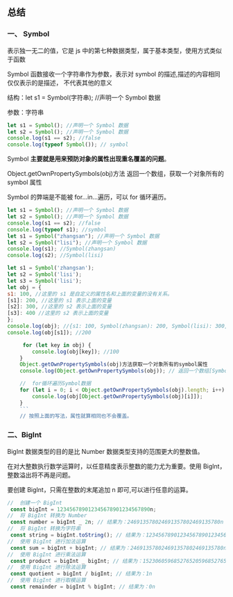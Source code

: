 ## 总结

### 一、 Symbol

表示独一无二的值，它是 js 中的第七种数据类型，属于基本类型，使用方式类似于函数

Symbol 函数接收一个字符串作为参数，表示对 symbol 的描述,描述的内容相同仅仅表示的是描述， 不代表其他的意义

结构：let s1 = Symbol(字符串); //声明一个 Symbol 数据

参数：字符串

```javascript
let s1 = Symbol(); //声明一个 Symbol 数据
let s2 = Symbol(); //声明一个 Symbol 数据
console.log(s1 == s2); //false
console.log(typeof Symbol()); // symbol
```

Symbol **主要就是用来预防对象的属性出现重名覆盖的问题**。

Object.getOwnPropertySymbols(obj)方法 返回一个数组，获取一个对象所有的 symbol 属性

Symbol 的弊端是不能被 for...in...遍历，可以 for 循环遍历。

```javascript
let s1 = Symbol(); //声明一个 Symbol 数据
let s2 = Symbol(); //声明一个 Symbol 数据
console.log(s1 == s2); //false
console.log(typeof s1); //symbol
let s1 = Symbol("zhangsan"); //声明一个 Symbol 数据
let s2 = Symbol("lisi"); //声明一个 Symbol 数据
console.log(s1); //Symbol(zhangsan)
console.log(s2); //Symbol(lisi)
```

````javascript
let s1 = Symbol('zhangsan');
let s2 = Symbol('lisi');
let s3 = Symbol('lisi');
let obj = {
s1: 100, //这里的 s1 是自定义的属性名和上面的变量的没有关系。
[s1]: 200, //这里的 s1 表示上面的变量
[s2]: 300, //这里的 s2 表示上面的变量
[s3]: 400 //这里的 s2 表示上面的变量
};
console.log(obj); //{s1: 100, Symbol(zhangsan): 200, Symbol(lisi): 300, Symbol(lisi): 400}
console.log(obj[s1]); //200

     for (let key in obj) {
        console.log(obj[key]); //100
    }
    Object.getOwnPropertySymbols(obj)方法获取一个对象所有的symbol属性
    console.log(Object.getOwnPropertySymbols(obj)); // 返回一个数组[Symbol(zhangsan), Symbol(lisi), Symbol(lisi)]

    //  for循环遍历Symbol数据
    for (let i = 0; i < Object.getOwnPropertySymbols(obj).length; i++) {
        console.log(obj[Object.getOwnPropertySymbols(obj)[i]]);
    }
    ```
    // 按照上面的写法，属性就算相同也不会覆盖。
````

### 二、BigInt

BigInt 数据类型的目的是比 Number 数据类型支持的范围更大的整数值。

在对大整数执行数学运算时，以任意精度表示整数的能力尤为重要。使用 BigInt，整数溢出将不再是问题。

要创建 BigInt，只需在整数的末尾追加 n 即可,可以进行任意的运算。

```javascript
//  创建一个 BigInt
 const bigInt = 123456789012345678901234567890n;
//  将 BigInt 转换为 Number
 const number = bigInt _ 2n; // 结果为：246913578024691357802469135780n
//  将 BigInt 转换为字符串
 const string = bigInt.toString(); // 结果为：123456789012345678901234567890
//  使用 BigInt 进行加法运算
 const sum = bigInt + bigInt; // 结果为：246913578024691357802469135780n
//  使用 BigInt 进行乘法运算
 const product = bigInt _ bigInt; // 结果为：15230605968527652059685276520n
//  使用 BigInt 进行除法运算
 const quotient = bigInt / bigInt; // 结果为：1n
//  使用 BigInt 进行取模运算
 const remainder = bigInt % bigInt; // 结果为：0n
```
